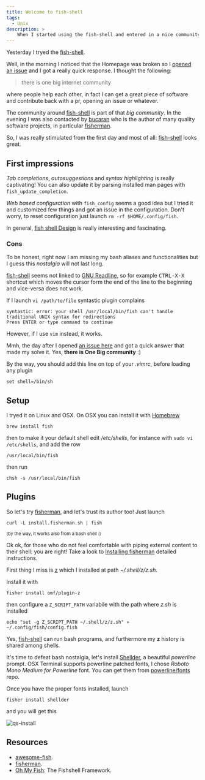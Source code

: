 ```yaml
---
title: Welcome to fish-shell
tags:
  - Unix
description: >
    When I started using the fish-shell and entered in a nice community
---
```


Yesterday I tryed the [fish-shell][1].

Well, in the morning I noticed that the Homepage was broken so I [opened an issue](https://github.com/fish-shell/fish-site/issues/32) and I got a really quick response.
I thought the following:

> there is one big internet community

where people help each other, in fact I can get a great piece of software and contribute back with a pr, opening an issue or whatever.

The community around [fish-shell][1] is part of that *big community*.
In the evening I was also contacted by [bucaran](http://bucaran.me) who is the author of many quality software projects, in particular [fisherman][2].

So, I was really stimulated from the first day and most of all: [fish-shell][1] looks great.

## First impressions

*Tab completions*, *autosuggestions* and *syntax highlighting* is really captivating! You can also update
it by parsing installed man pages with `fish_update_completion`.

*Web based configuration* with `fish_config` seems a good idea but I tried it and customized few things and got an issue in the configuration.
Don't worry, to reset configuration just launch `rm -rf $HOME/.config/fish`.

In general, [fish shell Design](http://fishshell.com/docs/current/design.html) is really interesting and fascinating.

### Cons

To be honest, right now I am missing my bash aliases and functionalities
but I guess this *nostalgia* will not last long.

[fish-shell][1] seems not linked to [GNU Readline](https://cnswww.cns.cwru.edu/php/chet/readline/rltop.html), so for example <kbd>CTRL-X-X</kbd> shortcut
which moves the cursor form the end of the line to the beginning and vice-versa does not work.

If I launch `vi /path/to/file` syntastic plugin complains

```
syntastic: error: your shell /usr/local/bin/fish can't handle traditional UNIX syntax for redirections
Press ENTER or type command to continue
```

However, if I use `vim` instead, it works.

Mmh, the day after I opened [an issue here](https://github.com/fish-shell/fish-shell/issues/2701) and got a quick answer that made my solve it.
Yes, **there is One Big community** :)

By the way, you should add this line on top of your *.vimrc*, before loading any plugin

```
set shell=/bin/sh
```

## Setup

I tryed it on Linux and OSX. On OSX you can install it with [Homebrew](http://brew.sh/)

```
brew install fish
```

then to make it your default shell edit */etc/shells*, for instance with `sudo vi /etc/shells`,
and add the row

```
/usr/local/bin/fish
```

then run

```
chsh -s /usr/local/bin/fish
```

## Plugins

So let's try [fisherman][2], and let's trust its author too! Just launch

```
curl -L install.fisherman.sh | fish
```

<sub>(by the way, it works also from a bash shell :)</sub>

Ok ok, for those who do not feel comfortable with piping external content to their
shell: you are right! Take a look to [Installing fisherman](https://github.com/fisherman/fisherman/wiki/Installing-Fisherman) detailed instructions.

First thing I miss is [z](https://github.com/rupa/z) which I installed at path *~/.shell/z/z.sh*.

Install it with

```
fisher install omf/plugin-z
```

then configure a `Z_SCRIPT_PATH` variabile with the path where *z.sh* is installed

```
echo "set -g Z_SCRIPT_PATH ~/.shell/z/z.sh" » ~/.config/fish/config.fish
```

Yes, [fish-shell][1] can run bash programs, and furthermore my **z** history is shared among shells.

It's time to defeat bash nostalgia, let's install [Shellder](https://github.com/simnalamburt/shellder), a beautiful *powerline* prompt.
OSX Terminal supports powerline patched fonts, I chose *Roboto Mono Medium for Powerline* font.
You can get them from [powerline/fonts](https://github.com/powerline/fonts) repo.

Once you have the proper fonts installed, launch

```
fisher install shellder
```

and you will get this

![qs-install](https://cloud.githubusercontent.com/assets/8317250/12331695/fecb63ca-bb2d-11e5-960b-90198bc2bbf6.gif)

## Resources

* [awesome-fish](https://github.com/bucaran/awesome-fish).
* [fisherman][2].
* [Oh My Fish](https://github.com/oh-my-fish): The Fishshell Framework.

[1]: http://fishshell.com/ "fish-shell Homepage"
[2]: http://fisherman.sh/ "fisherman"

